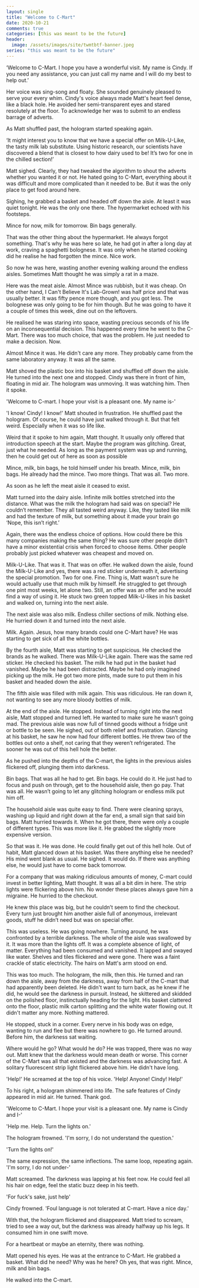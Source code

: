```yaml
---
layout: single
title: "Welcome to C-Mart"
date: 2020-10-21
comments: true
categories: [this was meant to be the future]
header:
  image: /assets/images/site/twmtbtf-banner.jpeg 
series: "this was meant to be the future"
---
```

‘Welcome to C-Mart. I hope you have a wonderful visit. My name is Cindy. If you need any assistance, you can just call my name and I will do my best to help out.’

Her voice was sing-song and floaty. She sounded genuinely pleased to serve your every whim. Cindy's voice always made Matt's heart feel dense, like a black hole. He avoided her semi-transparent eyes and stared resolutely at the floor. To acknowledge her was to submit to an endless barrage of adverts.

As Matt shuffled past, the hologram started speaking again.

‘It might interest you to know that we have a special offer on Milk-U-Like, the tasty milk lab substitute. Using historic research, our scientists have discovered a blend that is closest to how dairy used to be! It’s two for one in the chilled section!’

Matt sighed. Clearly, they had tweaked the algorithm to shout the adverts whether you wanted it or not. He hated going to C-Mart, everything about it was difficult and more complicated than it needed to be. But it was the only place to get food around here.

Sighing, he grabbed a basket and headed off down the aisle. At least it was quiet tonight. He was the only one there. The hypermarket echoed with his footsteps.

Mince for now, milk for tomorrow. Bin bags generally.

That was the other thing about the hypermarket. He always forgot something. That's why he was here so late, he had got in after a long day at work, craving a spaghetti bolognese. It was only when he started cooking did he realise he had forgotten the mince. Nice work.

So now he was here, wasting another evening walking around the endless aisles. Sometimes Matt thought he was simply a rat in a maze.

Here was the meat aisle. Almost Mince was rubbish, but it was cheap. On the other hand, I Can't Believe It's Lab-Grown! was half price and that was usually better. It was fifty pence more though, and you got less. The bolognese was only going to be for him though. But he was going to have it a couple of times this week, dine out on the leftovers.

He realised he was staring into space, wasting precious seconds of his life on an inconsequential decision. This happened every time he went to the C-Mart. There was too much choice, that was the problem. He just needed to make a decision. Now.

Almost Mince it was. He didn't care any more. They probably came from the same laboratory anyway.  It was all the same.

Matt shoved the plastic box into his basket and shuffled off down the aisle. He turned into the next one and stopped. Cindy was there in front of him, floating in mid air. The hologram was unmoving. It was watching him. Then it spoke.

'Welcome to C-mart. I hope your visit is a pleasant one. My name is-'

'I know! Cindy! I know!' Matt shouted in frustration. He shuffled past the hologram. Of course, he could have just walked through it. But that felt weird. Especially when it was so life like.

Weird that it spoke to him again, Matt thought. It usually only offered that introduction speech at the start. Maybe the program was glitching. Great, just what he needed. As long as the payment system was up and running, then he could get out of here as soon as possible

Mince, milk, bin bags, he told himself under his breath. Mince, milk, bin bags. He already had the mince. Two more things. That was all. Two more.

As soon as he left the meat aisle it ceased to exist.

Matt turned into the dairy aisle. Infinite milk bottles stretched into the distance. What was the milk the hologram had said was on special? He couldn’t remember. They all tasted weird anyway. Like, they tasted like milk and had the texture of milk, but something about it made your brain go ‘Nope, this isn’t right.’

Again, there was the endless choice of options. How could there be this many companies making the same thing? He was sure other people didn’t have a minor existential crisis when forced to choose items. Other people probably just picked whatever was cheapest and moved on.

Milk-U-Like. That was it. That was on offer. He walked down the aisle, found the Milk-U-Like and yes, there was a red sticker underneath it, advertising the special promotion. Two for one. Fine. Thing is, Matt wasn’t sure he would actually use that much milk by himself. He struggled to get through one pint most weeks, let alone two. Still, an offer was an offer and he would find a way of using it. He stuck two green topped Milk-U-likes in his basket and walked on, turning into the next aisle.

The next aisle was also milk. Endless chiller sections of milk. Nothing else. He hurried down it and turned into the next aisle.

Milk. Again. Jesus, how many brands could one C-Mart have? He was starting to get sick of all the white bottles.

By the fourth aisle, Matt was starting to get suspicious. He checked the brands as he walked. There was Milk-U-Like again. There was the same red sticker. He checked his basket. The milk he had put in the basket had vanished. Maybe he had been distracted. Maybe he had only imagined picking up the milk. He got two more pints, made sure to put them in his basket and headed down the aisle.

The fifth aisle was filled with milk again. This was ridiculous. He ran down it, not wanting to see any more bloody bottles of milk.

At the end of the aisle. He stopped. Instead of turning right into the next aisle, Matt stopped and turned left. He wanted to make sure he wasn’t going mad. The previous aisle was now full of tinned goods without a fridge unit or bottle to be seen. He sighed, out of both relief and frustration. Glancing at his basket, he saw he now had four different bottles. He threw two of the bottles out onto a shelf, not caring that they weren’t refrigerated. The sooner he was out of this hell hole the better.

As he pushed into the depths of the C-mart, the lights in the previous aisles flickered off, plunging them into darkness.

Bin bags. That was all he had to get. Bin bags. He could do it. He just had to focus and push on through, get to the household aisle, then go pay. That was all. He wasn’t going to let any glitching hologram or endless milk put him off.

The household aisle was quite easy to find. There were cleaning sprays, washing up liquid and right down at the far end, a small sign that said bin bags. Matt hurried towards it. When he got there, there were only a couple of different types. This was more like it. He grabbed the slightly more expensive version.

So that was it. He was done. He could finally get out of this hell hole. Out of habit, Matt glanced down at his basket. Was there anything else he needed? His mind went blank as usual. He sighed. It would do. If there was anything else, he would just have to come back tomorrow.

For a company that was making ridiculous amounts of money, C-mart could invest in better lighting, Matt thought. It was all a bit dim in here. The strip lights were flickering above him. No wonder these places always gave him a migraine. He hurried to the checkout.

He knew this place was big, but he couldn’t seem to find the checkout. Every turn just brought him another aisle full of anonymous, irrelevant goods, stuff he didn’t need but was on special offer.

This was useless. He was going nowhere. Turning around, he was confronted by a terrible darkness. The whole of the aisle was swallowed by it. It was more than the lights off. It was a complete absence of light, of matter. Everything had been consumed and vanished. It lapped and swayed like water. Shelves and tiles flickered and were gone. There was a faint crackle of static electricity. The hairs on Matt's arm stood on end.

This was too much. The hologram, the milk, then this. He turned and ran down the aisle, away from the darkness, away from half of the C-mart that had apparently been deleted. He didn't want to turn back, as he knew if he did, he would see the darkness in pursuit. Instead, he skittered and skidded on the polished floor, instinctually heading for the light. His basket clattered onto the floor, plastic milk carton splitting and the white water flowing out. It didn't matter any more. Nothing mattered.

He stopped, stuck in a corner. Every nerve in his body was on edge, wanting to run and flee but there was nowhere to go. He turned around. Before him, the darkness sat waiting.

Where would he go? What would he do? He was trapped, there was no way out. Matt knew that the darkness would mean death or worse. This corner of the C-Mart was all that existed and the darkness was advancing fast. A solitary fluorescent strip light flickered above him. He didn't have long.

'Help!' He screamed at the top of his voice. 'Help! Anyone! Cindy! Help!'

To his right, a hologram shimmered into life. The safe features of Cindy appeared in mid air. He turned. Thank god.

'Welcome to C-Mart. I hope your visit is a pleasant one. My name is Cindy and I-'

'Help me. Help. Turn the lights on.'

The hologram frowned. 'I'm sorry, I do not understand the question.'

'Turn the lights on!'

 The same expression, the same inflections. The same loop, repeating again. 'I'm sorry, I do not under-'

Matt screamed. The darkness was lapping at his feet now. He could feel all his hair on edge, feel the static buzz deep in his teeth.

'For fuck's sake, just help'

Cindy frowned. 'Foul language is not tolerated at C-mart. Have a nice day.'

With that, the hologram flickered and disappeared. Matt tried to scream, tried to see a way out, but the darkness was already halfway up his legs. It consumed him in one swift move.

For a heartbeat or maybe an eternity, there was nothing.

Matt opened his eyes. He was at the entrance to C-Mart. He grabbed a basket. What did he need? Why was he here? Oh yes, that was right. Mince, milk and bin bags.

He walked into the C-mart.
